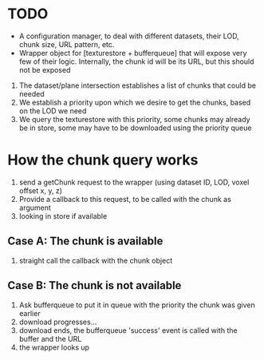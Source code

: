 # TODO
- A configuration manager, to deal with different datasets, their LOD, chunk size, URL pattern, etc.
- Wrapper object for [texturestore + bufferqueue] that will expose very few of their logic. Internally, the chunk id will be its URL, but this should not be exposed



1. The dataset/plane intersection establishes a list of chunks that could be needed
2. We establish a priority upon which we desire to get the chunks, based on the LOD we need
3. We query the texturestore with this priority, some chunks may already be in store, some may have to be downloaded using the priority queue

# How the chunk query works
1. send a getChunk request to the wrapper (using dataset ID, LOD, voxel offset x, y, z)
2. Provide a callback to this request, to be called with the chunk as argument
2. looking in store if available

## Case A: The chunk is available
1. straight call the callback with the chunk object

## Case B: The chunk is not available
1. Ask bufferqueue to put it in queue with the priority the chunk was given earlier
2. download progresses...
3. download ends, the bufferqueue 'success' event is called with the buffer and the URL
4. the wrapper looks up
